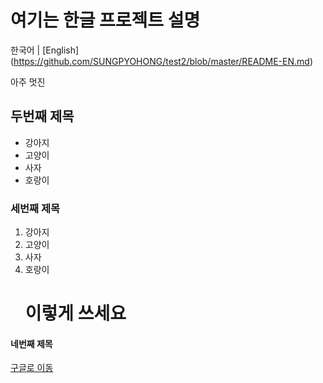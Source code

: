 # 여기는 한글 프로젝트 설명 

한국어 | [English]
(https://github.com/SUNGPYOHONG/test2/blob/master/README-EN.md)

아주 멋진

## 두번째 제목
- 강아지
- 고양이
- 사자
- 호랑이

### 세번째 제목
1. 강아지
2. 고양이
3. 사자
4. 호랑이
     <h1> 이렇게 쓰세요 </h1>
#### 네번째 제목

[구글로 이동](https://google.com)
